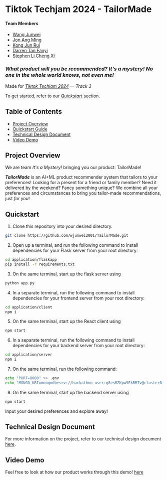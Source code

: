 ﻿# Tiktok Techjam 2024 - TailorMade

#### Team Members
- [Wang Junwei](https://github.com/wjunwei2001)
- [Jon Ang Ming](https://github.com/jon3r4de)
- [Kong Jun Rui](https://github.com/jr-kong)
- [Darren Tan Fanyi](https://github.com/darrentfy)
- [Stephen Li Cheng Xi](https://github.com/Sheeepen)

### _What product will you be recommended? It's a mystery! No one in the whole world knows, not even me!_

Made for _[Tiktok Techjam 2024](https://tiktoktechjam2024.devpost.com/) — Track 3_

To get started, refer to our [_Quickstart_](#quickstart) section.

## Table of Contents
- [Project Overview](#project-overview)
- [Quickstart Guide](#quickstart)
- [Technical Design Document](#technical-design-document)
- [Video Demo](#video-demo)

## Project Overview
We are team _It's a Mystery!_ bringing you our product: TailorMade!

_**TailorMade**_ is an AI+ML product recommender system that tailors to your preferences!  Looking for a present for a friend or family member? Need it delivered by the weekend? Fancy something unique? We combine all your preferences and circumstances to bring you tailor-made recommendations, just _for you_!

## Quickstart

1. Clone this repository into your desired directory.
```bash
git clone https://github.com/wjunwei2001/TailorMade.git
```

2. Open up a terminal, and run the following command to install dependencies for your Flask server from your root directory:
```bash
cd application/flaskapp
pip install -r requirements.txt
```

3. On the same terminal, start up the flask server using
```bash
python app.py
```

4. In a separate terminal, run the following command to install dependencies for your frontend server from your root directory:
```bash
cd application/client
npm i
```

5. On the same terminal, start up the React client using
```bash
npm start
```

6. In a separate terminal, run the following command to install dependencies for your backend server from your root directory:
```bash
cd application/server
npm i
```

7. On the same terminal, run the following command:
```bash
echo "PORT=8000" >> .env
echo "MONGO_URI=mongodb+srv://hackathon-user:g8esMZKpw9EkRRTv@cluster0.exvywqq.mongodb.net/?retryWrites=true&w=majority&appName=Cluster0" >> .env
```

8. On the same terminal, start up the backend server using
```bash
npm start
```

Input your desired preferences and explore away!

## Technical Design Document
For more information on the project, refer to our technical design document [here](https://docs.google.com/document/d/1vO-zpTbWxhTIsJxpjbtZOe_HTz5zxRwV9p_D8X-15kg/edit?usp=sharing).

## Video Demo
Feel free to look at how our product works through this demo! [here](https://youtu.be/IyTwNQMSzfY)
